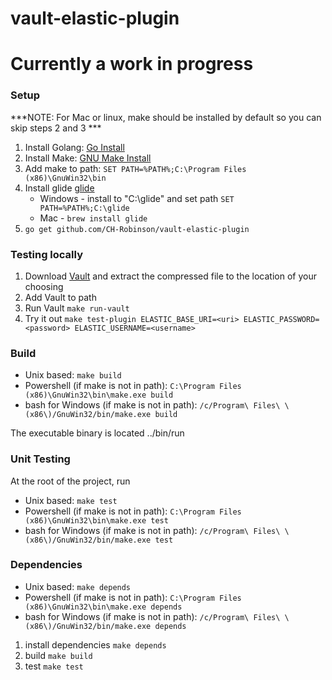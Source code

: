 # vault-elastic-plugin

# Currently a work in progress

### Setup

***NOTE: For Mac or linux, make should be installed by default so you can skip steps 2 and 3 ***

1. Install Golang: [Go Install](https://golang.org/doc/install)
2. Install Make: [GNU Make Install](http://gnuwin32.sourceforge.net/packages/make.htm)
3. Add make to path: ```SET PATH=%PATH%;C:\Program Files (x86)\GnuWin32\bin```
4. Install glide [glide](https://github.com/Masterminds/glide)
    - Windows - install to "C:\glide" and set path ```SET PATH=%PATH%;C:\glide```
    - Mac - ```brew install glide```
5. ```go get github.com/CH-Robinson/vault-elastic-plugin```

### Testing locally

1. Download [Vault](https://www.vaultproject.io/downloads.html) and extract the compressed file to the location of your choosing
2. Add Vault to path
3. Run Vault ```make run-vault```
4. Try it out ```make test-plugin ELASTIC_BASE_URI=<uri> ELASTIC_PASSWORD=<password> ELASTIC_USERNAME=<username>```

### Build

- Unix based: ```make build```
- Powershell (if make is not in path): ```C:\Program Files (x86)\GnuWin32\bin\make.exe build```
- bash for Windows (if make is not in path): ```/c/Program\ Files\ \(x86\)/GnuWin32/bin/make.exe build```

The executable binary is located ../bin/run

### Unit Testing

At the root of the project, run 
- Unix based: ```make test```
- Powershell (if make is not in path): ```C:\Program Files (x86)\GnuWin32\bin\make.exe test```
- bash for Windows (if make is not in path): ```/c/Program\ Files\ \(x86\)/GnuWin32/bin/make.exe test```

### Dependencies

- Unix based: ```make depends```
- Powershell (if make is not in path): ```C:\Program Files (x86)\GnuWin32\bin\make.exe depends```
- bash for Windows (if make is not in path): ```/c/Program\ Files\ \(x86\)/GnuWin32/bin/make.exe depends```

1. install dependencies
```make depends```
2. build
```make build```
3. test
```make test```

